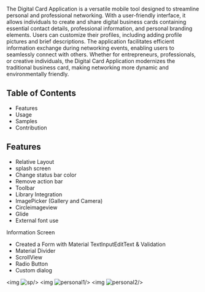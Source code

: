 The Digital Card Application is a versatile mobile tool designed to streamline personal and professional networking. 
With a user-friendly interface, it allows individuals to create and share digital business cards containing essential contact details, 
professional information, and personal branding elements. Users can customize their profiles, including adding profile pictures and brief descriptions. 
The application facilitates efficient information exchange during networking events, enabling users to seamlessly connect with others. 
Whether for entrepreneurs, professionals, or creative individuals,
the Digital Card Application modernizes the traditional business card, making networking more dynamic and environmentally friendly.

## Table of Contents
- Features
- Usage
- Samples
- Contribution

## Features
- Relative Layout
- splash screen
- Change status bar color
- Remove action bar
- Toolbar
- Library Integration                           
- ImagePicker (Gallery and Camera)
- Circleimageview
- Glide
- External font use

Information Screen 
- Created a Form with Material TextInputEditText & Validation
- Material Divider
- ScrollView
- Radio Button
- Custom dialog


<img ![sp](https://github.com/user-attachments/assets/b542bf38-e01f-4416-bb54-03e006d98a4d)/>
<img ![personal1](https://github.com/user-attachments/assets/b31b7ad4-3e47-46b2-a28a-7151a10a3b5f)/>
<img ![personal2](https://github.com/user-attachments/assets/4da27254-371d-42a4-874e-31975d9db224)/>
